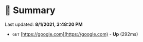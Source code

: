 # 📖 Summary
Last updated: **8/1/2021, 3:48:20 PM**

- `GET` [https://google.com](https://google.com) - **Up** (292ms)
